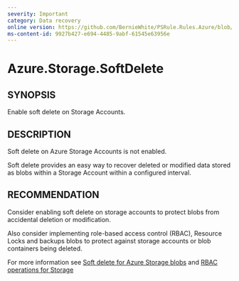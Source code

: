 ```yaml
---
severity: Important
category: Data recovery
online version: https://github.com/BernieWhite/PSRule.Rules.Azure/blob/master/docs/rules/en-US/Azure.Storage.SoftDelete.md
ms-content-id: 9927b427-e694-4485-9abf-61545e63956e
---
```


# Azure.Storage.SoftDelete

## SYNOPSIS

Enable soft delete on Storage Accounts.

## DESCRIPTION

Soft delete on Azure Storage Accounts is not enabled.

Soft delete provides an easy way to recover deleted or modified data stored as blobs within a Storage Account within a configured interval.

## RECOMMENDATION

Consider enabling soft delete on storage accounts to protect blobs from accidental deletion or modification.

Also consider implementing role-based access control (RBAC), Resource Locks and backups blobs to protect against storage accounts or blob containers being deleted.

For more information see [Soft delete for Azure Storage blobs](https://docs.microsoft.com/en-us/azure/storage/blobs/storage-blob-soft-delete) and [RBAC operations for Storage](https://docs.microsoft.com/en-us/azure/role-based-access-control/resource-provider-operations#microsoftstorage)
